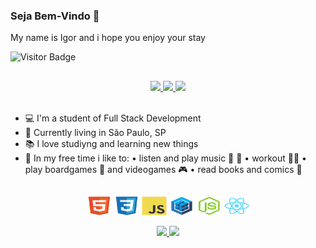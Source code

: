 ### Seja Bem-Vindo 👋
My name is Igor and i hope you enjoy your stay

![Visitor Badge](https://visitor-badge.laobi.icu/badge?page_id=IgorCamposRatao)

##
  
<div align="center">
  <a href="https://www.linkedin.com/in/igor-campos-ratao/" target="_blank">
    <img src="https://img.shields.io/badge/-LinkedIn-%230077B5?style=for-the-badge&logo=linkedin&logoColor=white" target="_blank">
  </a>

  <a href="https://www.instagram.com/igorubarea/" target="_blank">
    <img src="https://img.shields.io/badge/-Instagram-%23E4405F?style=for-the-badge&logo=instagram&logoColor=white" target="_blank">
  </a>

  <a href = "mailto:igorcamposratao@gmail.com" target="_blank">
    <img src="https://img.shields.io/badge/-Gmail-%23333?style=for-the-badge&logo=gmail&logoColor=white" target="_blank">
  </a>
 
</div>

 <BR>
 
- 💻 I'm a student of Full Stack Development
- 📌 Currently living in São Paulo, SP
- 📚 I love studiyng and learning new things
- 🤟 In my free time i like to:
• listen and play music 🎵 🎸
• workout 🏋️‍♂️
• play boardgames 🎲 and videogames 🎮
• read books and comics 📖

##
<div  align="center"> 
  <img align="center" alt="HTML" height="30" width="40" src="https://raw.githubusercontent.com/devicons/devicon/master/icons/html5/html5-original.svg">
  <img align="center" alt="CSS" height="30" width="40" src="https://raw.githubusercontent.com/devicons/devicon/master/icons/css3/css3-original.svg">
  <img align="center" alt="java" height="30" width="40" src="https://raw.githubusercontent.com/devicons/devicon/master/icons/javascript/javascript-original.svg">
  <img align="center" alt="java" height="30" width="40" src="https://raw.githubusercontent.com/devicons/devicon/master/icons/sequelize/sequelize-original.svg">
  <img align="center" alt="java" height="30" width="40" src="https://raw.githubusercontent.com/devicons/devicon/master/icons/nodejs/nodejs-original.svg">
    <img align="center" alt="java" height="30" width="40" src="https://raw.githubusercontent.com/devicons/devicon/master/icons/react/react-original.svg">
</div>

<BR>

<div align="center">
  <a href="https://github.com/IgorCamposRatao">
  <img height="160em" src="https://github-readme-stats.vercel.app/api?username=IgorCamposRatao&show_icons=true&theme=dracula&include_all_commits=true&count_private=true"/>
  <img height="160em" src="https://github-readme-stats.vercel.app/api/top-langs/?username=IgorCamposRatao&layout=compact&langs_count=7&theme=dracula"/>
</div>

##
